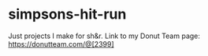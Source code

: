 # simpsons-hit-run
Just projects I make for sh&r.
Link to my Donut Team page: https://donutteam.com/@[2399]
